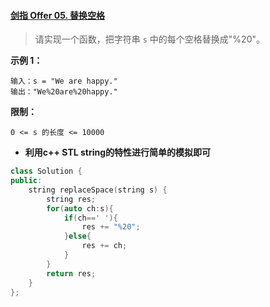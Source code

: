 #### [剑指 Offer 05. 替换空格](https://leetcode-cn.com/problems/ti-huan-kong-ge-lcof/)

> 请实现一个函数，把字符串 `s` 中的每个空格替换成"%20"。

**示例 1：**

```
输入：s = "We are happy."
输出："We%20are%20happy."
```

**限制：**

```
0 <= s 的长度 <= 10000
```



* **利用c++ STL string的特性进行简单的模拟即可**

```c++
class Solution {
public:
    string replaceSpace(string s) {
        string res;
        for(auto ch:s){
            if(ch==' '){
                res += "%20";
            }else{
                res += ch;
            }
        }
        return res;
    }
};
```


